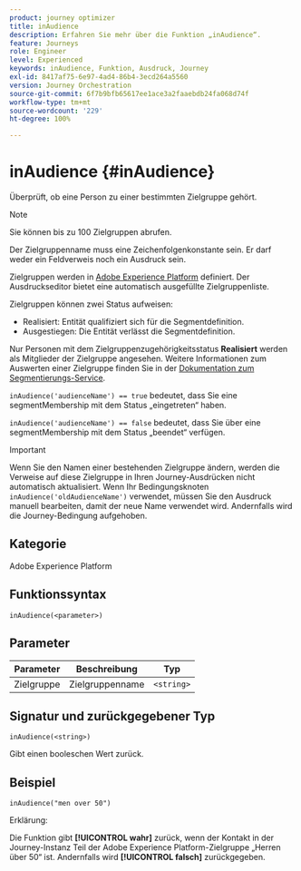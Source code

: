 ```yaml
---
product: journey optimizer
title: inAudience
description: Erfahren Sie mehr über die Funktion „inAudience“.
feature: Journeys
role: Engineer
level: Experienced
keywords: inAudience, Funktion, Ausdruck, Journey
exl-id: 8417af75-6e97-4ad4-86b4-3ecd264a5560
version: Journey Orchestration
source-git-commit: 6f7b9bfb65617ee1ace3a2faaebdb24fa068d74f
workflow-type: tm+mt
source-wordcount: '229'
ht-degree: 100%

---
```


# inAudience {#inAudience}

Überprüft, ob eine Person zu einer bestimmten Zielgruppe gehört.

>[!NOTE]
>
>Sie können bis zu 100 Zielgruppen abrufen.

Der Zielgruppenname muss eine Zeichenfolgenkonstante sein. Er darf weder ein Feldverweis noch ein Ausdruck sein.

Zielgruppen werden in [Adobe Experience Platform](https://platform.adobe.com/audience/overview) definiert. Der Ausdruckseditor bietet eine automatisch ausgefüllte Zielgruppenliste.

Zielgruppen können zwei Status aufweisen:

* Realisiert: Entität qualifiziert sich für die Segmentdefinition.
* Ausgestiegen: Die Entität verlässt die Segmentdefinition.

Nur Personen mit dem Zielgruppenzugehörigkeitsstatus **Realisiert** werden als Mitglieder der Zielgruppe angesehen. Weitere Informationen zum Auswerten einer Zielgruppe finden Sie in der [Dokumentation zum Segmentierungs-Service](https://experienceleague.adobe.com/docs/experience-platform/segmentation/tutorials/evaluate-a-segment.html?lang=de#interpret-segment-results).

`inAudience('audienceName') == true` bedeutet, dass Sie eine segmentMembership mit dem Status „eingetreten“ haben. 

`inAudience('audienceName') == false` bedeutet, dass Sie über eine segmentMembership mit dem Status „beendet“ verfügen.


>[!IMPORTANT]
>
>Wenn Sie den Namen einer bestehenden Zielgruppe ändern, werden die Verweise auf diese Zielgruppe in Ihren Journey-Ausdrücken nicht automatisch aktualisiert. Wenn Ihr Bedingungsknoten `inAudience('oldAudienceName')` verwendet, müssen Sie den Ausdruck manuell bearbeiten, damit der neue Name verwendet wird. Andernfalls wird die Journey-Bedingung aufgehoben.

## Kategorie

Adobe Experience Platform

## Funktionssyntax

`inAudience(<parameter>)`

## Parameter

| Parameter | Beschreibung | Typ |
|--- |--- |--- |
| Zielgruppe | Zielgruppenname | `<string>` |

## Signatur und zurückgegebener Typ

`inAudience(<string>)`

Gibt einen booleschen Wert zurück.

## Beispiel

`inAudience("men over 50")`

Erklärung:

Die Funktion gibt **[!UICONTROL wahr]** zurück, wenn der Kontakt in der Journey-Instanz Teil der Adobe Experience Platform-Zielgruppe „Herren über 50“ ist. Andernfalls wird **[!UICONTROL falsch]** zurückgegeben.


